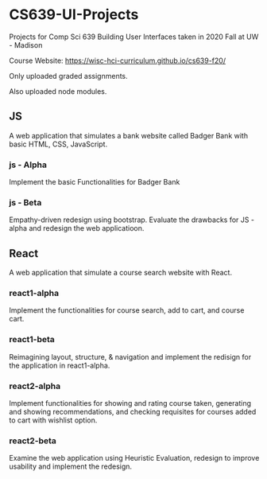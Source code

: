 # CS639-UI-Projects
Projects for Comp Sci 639 Building User Interfaces taken in 2020 Fall at UW - Madison

Course Website: https://wisc-hci-curriculum.github.io/cs639-f20/

Only uploaded graded assignments. 

Also uploaded node modules.




## JS

A web application that simulates a bank website called Badger Bank with basic HTML, CSS, JavaScript. 

### js - Alpha

Implement the basic Functionalities for Badger Bank

### js - Beta

Empathy-driven redesign using bootstrap. Evaluate the drawbacks for JS - alpha and redesign the web applicatioon.

## React

A web application that simulate a course search website with React.

### react1-alpha

Implement the functionalities for course search, add to cart, and course cart.

### react1-beta

Reimagining layout, structure, & navigation and implement the redisign for the application in react1-alpha.

### react2-alpha

Implement functionalities for showing and rating course taken, generating and showing recommendations, and checking requisites for courses added to cart with wishlist option.

### react2-beta

Examine the web application using Heuristic Evaluation, redesign to improve usability and implement the redesign.

